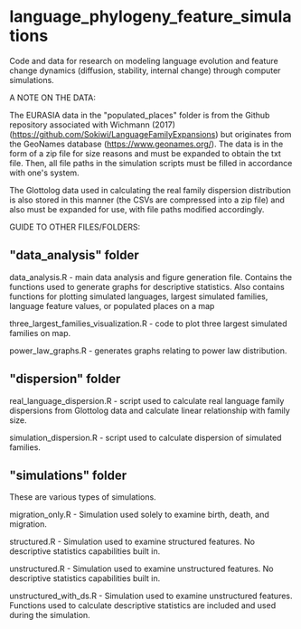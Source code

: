 # language_phylogeny_feature_simulations

Code and data for research on modeling language evolution and feature change dynamics (diffusion, stability, internal change) through computer simulations.

A NOTE ON THE DATA:

The EURASIA data in the "populated_places" folder is from the Github repository associated with Wichmann (2017) (https://github.com/Sokiwi/LanguageFamilyExpansions) but originates from the GeoNames database (https://www.geonames.org/). The data is in the form of a zip file for size reasons and must be expanded to obtain the txt file. Then, all file paths in the simulation scripts must be filled in accordance with one's system. 

The Glottolog data used in calculating the real family dispersion distribution is also stored in this manner (the CSVs are compressed into a zip file) and also must be expanded for use, with file paths modified accordingly.

GUIDE TO OTHER FILES/FOLDERS:

"data_analysis" folder
----------------------
data_analysis.R - main data analysis and figure generation file. Contains the functions used to generate graphs for descriptive statistics. Also contains functions for plotting simulated languages, largest simulated families, language feature values, or populated places on a map

three_largest_families_visualization.R - code to plot three largest simulated families on map.

power_law_graphs.R - generates graphs relating to power law distribution.


"dispersion" folder
-------------------
real_language_dispersion.R - script used to calculate real language family dispersions from Glottolog data and calculate linear relationship with family size.

simulation_dispersion.R - script used to calculate dispersion of simulated families.  


"simulations" folder
--------------------
These are various types of simulations.

migration_only.R - Simulation used solely to examine birth, death, and migration.

structured.R - Simulation used to examine structured features. No descriptive statistics capabilities built in.

unstructured.R - Simulation used to examine unstructured features. No descriptive statistics capabilities built in.

unstructured_with_ds.R - Simulation used to examine unstructured features. Functions used to calculate descriptive statistics are included and used during the simulation.
